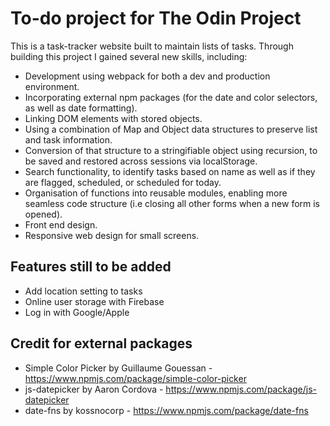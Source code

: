 # To-do project for The Odin Project

This is a task-tracker website built to maintain lists of tasks. Through building this project I gained several new skills, including:

- Development using webpack for both a dev and production environment.
- Incorporating external npm packages (for the date and color selectors, as well as date formatting).
- Linking DOM elements with stored objects.
- Using a combination of Map and Object data structures to preserve list and task information.
- Conversion of that structure to a stringifiable object using recursion, to be saved and restored across sessions via localStorage.
- Search functionality, to identify tasks based on name as well as if they are flagged, scheduled, or scheduled for today.
- Organisation of functions into reusable modules, enabling more seamless code structure (i.e closing all other forms when a new form is opened).
- Front end design.
- Responsive web design for small screens.

## Features still to be added

- Add location setting to tasks
- Online user storage with Firebase
- Log in with Google/Apple

## Credit for external packages
- Simple Color Picker by Guillaume Gouessan - https://www.npmjs.com/package/simple-color-picker
- js-datepicker by Aaron Cordova - https://www.npmjs.com/package/js-datepicker
- date-fns by kossnocorp - https://www.npmjs.com/package/date-fns